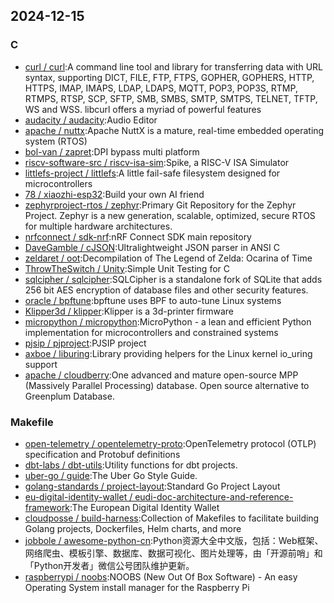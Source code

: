 ## 2024-12-15

### C

* [curl / curl](https://github.com/curl/curl):A command line tool and library for transferring data with URL syntax, supporting DICT, FILE, FTP, FTPS, GOPHER, GOPHERS, HTTP, HTTPS, IMAP, IMAPS, LDAP, LDAPS, MQTT, POP3, POP3S, RTMP, RTMPS, RTSP, SCP, SFTP, SMB, SMBS, SMTP, SMTPS, TELNET, TFTP, WS and WSS. libcurl offers a myriad of powerful features
* [audacity / audacity](https://github.com/audacity/audacity):Audio Editor
* [apache / nuttx](https://github.com/apache/nuttx):Apache NuttX is a mature, real-time embedded operating system (RTOS)
* [bol-van / zapret](https://github.com/bol-van/zapret):DPI bypass multi platform
* [riscv-software-src / riscv-isa-sim](https://github.com/riscv-software-src/riscv-isa-sim):Spike, a RISC-V ISA Simulator
* [littlefs-project / littlefs](https://github.com/littlefs-project/littlefs):A little fail-safe filesystem designed for microcontrollers
* [78 / xiaozhi-esp32](https://github.com/78/xiaozhi-esp32):Build your own AI friend
* [zephyrproject-rtos / zephyr](https://github.com/zephyrproject-rtos/zephyr):Primary Git Repository for the Zephyr Project. Zephyr is a new generation, scalable, optimized, secure RTOS for multiple hardware architectures.
* [nrfconnect / sdk-nrf](https://github.com/nrfconnect/sdk-nrf):nRF Connect SDK main repository
* [DaveGamble / cJSON](https://github.com/DaveGamble/cJSON):Ultralightweight JSON parser in ANSI C
* [zeldaret / oot](https://github.com/zeldaret/oot):Decompilation of The Legend of Zelda: Ocarina of Time
* [ThrowTheSwitch / Unity](https://github.com/ThrowTheSwitch/Unity):Simple Unit Testing for C
* [sqlcipher / sqlcipher](https://github.com/sqlcipher/sqlcipher):SQLCipher is a standalone fork of SQLite that adds 256 bit AES encryption of database files and other security features.
* [oracle / bpftune](https://github.com/oracle/bpftune):bpftune uses BPF to auto-tune Linux systems
* [Klipper3d / klipper](https://github.com/Klipper3d/klipper):Klipper is a 3d-printer firmware
* [micropython / micropython](https://github.com/micropython/micropython):MicroPython - a lean and efficient Python implementation for microcontrollers and constrained systems
* [pjsip / pjproject](https://github.com/pjsip/pjproject):PJSIP project
* [axboe / liburing](https://github.com/axboe/liburing):Library providing helpers for the Linux kernel io_uring support
* [apache / cloudberry](https://github.com/apache/cloudberry):One advanced and mature open-source MPP (Massively Parallel Processing) database. Open source alternative to Greenplum Database.

### Makefile

* [open-telemetry / opentelemetry-proto](https://github.com/open-telemetry/opentelemetry-proto):OpenTelemetry protocol (OTLP) specification and Protobuf definitions
* [dbt-labs / dbt-utils](https://github.com/dbt-labs/dbt-utils):Utility functions for dbt projects.
* [uber-go / guide](https://github.com/uber-go/guide):The Uber Go Style Guide.
* [golang-standards / project-layout](https://github.com/golang-standards/project-layout):Standard Go Project Layout
* [eu-digital-identity-wallet / eudi-doc-architecture-and-reference-framework](https://github.com/eu-digital-identity-wallet/eudi-doc-architecture-and-reference-framework):The European Digital Identity Wallet
* [cloudposse / build-harness](https://github.com/cloudposse/build-harness):Collection of Makefiles to facilitate building Golang projects, Dockerfiles, Helm charts, and more
* [jobbole / awesome-python-cn](https://github.com/jobbole/awesome-python-cn):Python资源大全中文版，包括：Web框架、网络爬虫、模板引擎、数据库、数据可视化、图片处理等，由「开源前哨」和「Python开发者」微信公号团队维护更新。
* [raspberrypi / noobs](https://github.com/raspberrypi/noobs):NOOBS (New Out Of Box Software) - An easy Operating System install manager for the Raspberry Pi
